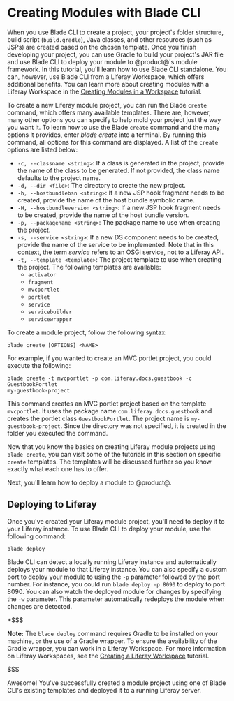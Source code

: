 # Creating Modules with Blade CLI [](id=creating-modules-with-blade-cli)

When you use Blade CLI to create a project, your project's folder structure,
build script (`build.gradle`), Java classes, and other resources (such as JSPs)
are created based on the chosen template. Once you finish developing your
project, you can use Gradle to build your project's JAR file and use Blade CLI
to deploy your module to @product@'s module framework. In this tutorial, you'll
learn how to use Blade CLI standalone. You can, however, use Blade CLI from a
Liferay Workspace, which offers additional benefits. You can learn more about
creating modules with a Liferay Workspace in the
[Creating Modules in a Workspace](/develop/tutorials/-/knowledge_base/7-0/creating-modules-in-a-workspace)
tutorial.

To create a new Liferay module project, you can run the Blade `create` command,
which offers many available templates. There are, however, many other options
you can specify to help mold your project just the way you want it. To learn how
to use the Blade `create` command and the many options it provides, enter *blade
create* into a terminal. By running this command, all options for this command
are displayed. A list of the `create` options are listed below:

- `-c, --classname <string>`: If a class is generated in the project, provide
  the name of the class to be generated. If not provided, the class name
  defaults to the project name.
- `-d, --dir <file>`: The directory to create the new project.
- `-h, --hostbundlebsn <string>`: If a new JSP hook fragment needs to be
  created, provide the name of the host bundle symbolic name.
- `-H, --hostbundleversion <string>`: If a new JSP hook fragment needs to be
  created, provide the name of the host bundle version.
- `-p, --packagename <string>`: The package name to use when creating the
  project.
- `-s, --service <string>`: If a new DS component needs to be created, provide
  the name of the service to be implemented. Note that in this context, the term
  *service* refers to an OSGi service, not to a Liferay API.
- `-t, --template <template>`: The project template to use when creating the
  project. The following templates are available:
    - `activator`
    - `fragment`
    - `mvcportlet`
    - `portlet`
    - `service`
    - `servicebuilder`
    - `servicewrapper`

To create a module project, follow the following syntax:

    blade create [OPTIONS] <NAME>

For example, if you wanted to create an MVC portlet project, you could execute
the following:

    blade create -t mvcportlet -p com.liferay.docs.guestbook -c GuestbookPortlet
    my-guestbook-project

This command creates an MVC portlet project based on the template `mvcportlet`.
It uses the package name `com.liferay.docs.guestbook` and creates the portlet
class `GuestbookPortlet`. The project name is `my-guestbook-project`. Since the
directory was not specified, it is created in the folder you executed the
command.

Now that you know the basics on creating Liferay module projects using `blade
create`, you can visit some of the tutorials in this section on specific
`create` templates. The templates will be discussed further so you know exactly
what each one has to offer.

Next, you'll learn how to deploy a module to @product@.

## Deploying to Liferay [](id=deploying-to-liferay)

Once you've created your Liferay module project, you'll need to deploy it to
your Liferay instance. To use Blade CLI to deploy your module, use the following
command:

    blade deploy

Blade CLI can detect a locally running Liferay instance and automatically
deploys your module to that Liferay instance. You can also specify a custom port
to deploy your module to using the `-p` parameter followed by the port number.
For instance, you could run `blade deploy -p 8090` to deploy to port 8090. You
can also watch the deployed module for changes by specifying the `-w` parameter.
This parameter automatically redeploys the module when changes are detected.

+$$$

**Note:** The `blade deploy` command requires Gradle to be installed on your
machine, or the use of a Gradle wrapper. To ensure the availability of the
Gradle wrapper, you can work in a Liferay Workspace. For more information on
Liferay Workspaces, see the
[Creating a Liferay Workspace](/develop/tutorials/-/knowledge_base/7-0/creating-a-liferay-workspace)
tutorial.

$$$

Awesome! You've successfully created a module project using one of Blade CLI's
existing templates and deployed it to a running Liferay server.
